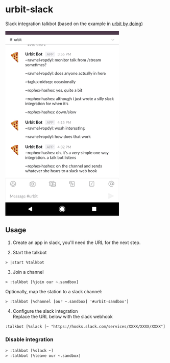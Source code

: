 # urbit-slack
Slack integration talkbot (based on the example in [urbit by doing](https://github.com/Fang-/Urbit-By-Doing))

![demo](https://github.com/asssaf/urbit-slack/raw/master/talkbot.png "bot demo")

## Usage
1. Create an app in slack, you'll need the URL for the next step.

2. Start the talkbot
```
> |start %talkbot
```

3. Join a channel
```
> :talkbot [%join our ~.sandbox]
```

  Optionally, map the station to a slack channel:
  ```
  > :talkbot [%channel [our ~.sandbox] '#urbit-sandbox']
  ```

4. Configure the slack integration  
Replace the URL below with the slack webhook
```
:talkbot [%slack [~ "https://hooks.slack.com/services/XXXX/XXXX/XXXX"]
```

### Disable integration
```
> :talkbot [%slack ~]
> :talkbot [%leave our ~.sandbox]
```
